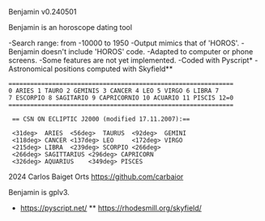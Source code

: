 Benjamin v0.240501

Benjamin is an horoscope dating tool

-Search range: from -10000 to 1950
-Output mimics that of 'HOROS'.
-Benjamin doesn't include 'HOROS' code.
-Adapted to computer or phone screens.
-Some features are not yet implemented.
-Coded with Pyscript*
-Astronomical positions computed with Skyfield**


```
==============================================================
0 ARIES	1 TAURO 2 GEMINIS 3 CANCER 4 LEO 5 VIRGO 6 LIBRA 7
7 ESCORPIO 8 SAGITARIO 9 CAPRICORNIO 10 ACUARIO 11 PISCIS 12=0
==============================================================

 == CSN ON ECLIPTIC J2000 (modified 17.11.2007):==
   
 <31deg>  ARIES  <56deg>  TAURUS  <92deg>  GEMINI
 <118deg> CANCER <137deg> LEO     <172deg> VIRGO
 <215deg> LIBRA  <239deg> SCORPIO <266deg>
 <266deg> SAGITTARIUS <296deg> CAPRICORN
 <326deg> AQUARIUS    <349deg> PISCES
```

2024 Carlos Baiget Orts
https://github.com/carbaior

Benjamin is gplv3.
* https://pyscript.net/
** https://rhodesmill.org/skyfield/
